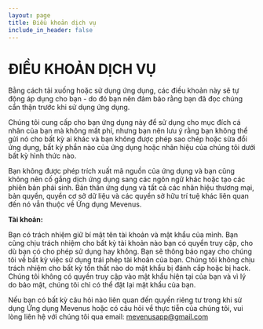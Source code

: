 ```yaml
---
layout: page
title: Điều khoản dịch vụ
include_in_header: false
---
```


# ĐIỀU KHOẢN DỊCH VỤ

Bằng cách tải xuống hoặc sử dụng ứng dụng, các điều khoản này sẽ tự động áp dụng cho bạn - do đó bạn nên đảm bảo rằng bạn đã đọc chúng cẩn thận trước khi sử dụng ứng dụng. 

Chúng tôi cung cấp cho bạn ứng dụng này để sử dụng cho mục đích cá nhân của bạn mà không mất phí, nhưng bạn nên lưu ý rằng bạn không thể gửi nó cho bất kỳ ai khác và bạn không được phép sao chép hoặc sửa đổi ứng dụng, bất kỳ phần nào của ứng dụng hoặc nhãn hiệu của chúng tôi dưới bất kỳ hình thức nào.

Bạn không được phép trích xuất mã nguồn của ứng dụng và bạn cũng không nên cố gắng dịch ứng dụng sang các ngôn ngữ khác hoặc tạo các phiên bản phái sinh. Bản thân ứng dụng và tất cả các nhãn hiệu thương mại, bản quyền, quyền cơ sở dữ liệu và các quyền sở hữu trí tuệ khác liên quan đến nó vẫn thuộc về Ứng dụng Mevenus.

**Tài khoản:**

Bạn có trách nhiệm giữ bí mật tên tài khoản và mật khẩu của mình. Bạn cũng chịu trách nhiệm cho bất kỳ tài khoản nào bạn có quyền truy cập, cho dù bạn có cho phép sử dụng hay không. Bạn sẽ thông báo ngay cho chúng tôi về bất kỳ việc sử dụng trái phép tài khoản của bạn. Chúng tôi không chịu trách nhiệm cho bất kỳ tổn thất nào do mật khẩu bị đánh cắp hoặc bị hack. Chúng tôi không có quyền truy cập vào mật khẩu hiện tại của bạn và vì lý do bảo mật, chúng tôi chỉ có thể đặt lại mật khẩu của bạn.

Nếu bạn có bất kỳ câu hỏi nào liên quan đến quyền riêng tư trong khi sử dụng Ứng dụng Mevenus hoặc có câu hỏi về thực tiễn của chúng tôi, vui lòng liên hệ với chúng tôi qua email: mevenusapp@gmail.com